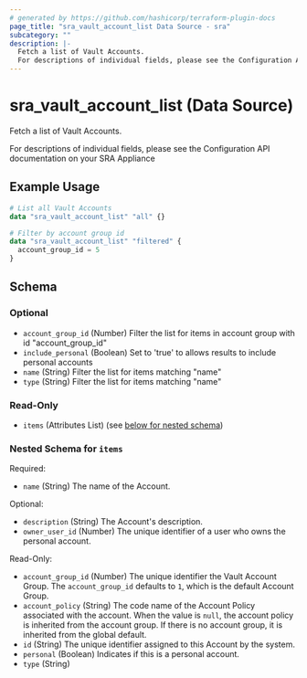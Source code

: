 ```yaml
---
# generated by https://github.com/hashicorp/terraform-plugin-docs
page_title: "sra_vault_account_list Data Source - sra"
subcategory: ""
description: |-
  Fetch a list of Vault Accounts.
  For descriptions of individual fields, please see the Configuration API documentation on your SRA Appliance
---
```


# sra_vault_account_list (Data Source)

Fetch a list of Vault Accounts.

For descriptions of individual fields, please see the Configuration API documentation on your SRA Appliance

## Example Usage

```terraform
# List all Vault Accounts
data "sra_vault_account_list" "all" {}

# Filter by account group id
data "sra_vault_account_list" "filtered" {
  account_group_id = 5
}
```

<!-- schema generated by tfplugindocs -->
## Schema

### Optional

- `account_group_id` (Number) Filter the list for items in account group with id "account_group_id"
- `include_personal` (Boolean) Set to 'true' to allows results to include personal accounts
- `name` (String) Filter the list for items matching "name"
- `type` (String) Filter the list for items matching "name"

### Read-Only

- `items` (Attributes List) (see [below for nested schema](#nestedatt--items))

<a id="nestedatt--items"></a>
### Nested Schema for `items`

Required:

- `name` (String) The name of the Account.

Optional:

- `description` (String) The Account's description.
- `owner_user_id` (Number) The unique identifier of a user who owns the personal account.

Read-Only:

- `account_group_id` (Number) The unique identifier the Vault Account Group. The `account_group_id` defaults to `1`, which is the default Account Group.
- `account_policy` (String) The code name of the Account Policy associated with the account. When the value is `null`, the account policy is inherited from the account group. If there is no account group, it is inherited from the global default.
- `id` (String) The unique identifier assigned to this Account by the system.
- `personal` (Boolean) Indicates if this is a personal account.
- `type` (String)


